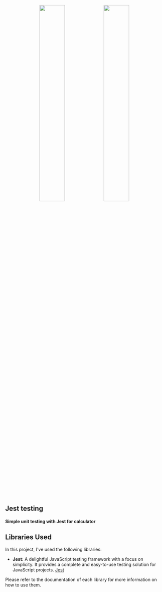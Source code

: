 <p align="center">
    <img src="https://user-images.githubusercontent.com/62269745/174906065-7bb63e14-879a-4740-849c-0821697aeec2.png#gh-light-mode-only" width="40%">
    <img src="https://user-images.githubusercontent.com/62269745/174906068-aad23112-20fe-4ec8-877f-3ee1d9ec0a69.png#gh-dark-mode-only" width="40%">
</p>

<h2>Jest testing</h2>
<h4>Simple unit testing with Jest for calculator</h4>

## Libraries Used

In this project, I've used the following libraries:

- **Jest:** A delightful JavaScript testing framework with a focus on simplicity. It provides a complete and easy-to-use testing solution for JavaScript projects. [Jest](https://jestjs.io/)

Please refer to the documentation of each library for more information on how to use them.
